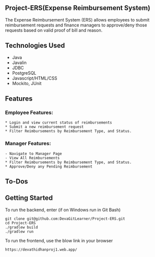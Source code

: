 ## Project-ERS(Expense Reimbursement System)
The Expense Reimbursement System (ERS) allows employees to submit reimbursement requests and finance managers to approve/deny those requests based on valid proof of bill and reason.


## Technologies Used
  - Java
  - Javalin
  - JDBC
  - PostgreSQL
  - Javascript/HTML/CSS
  - Mockito, JUnit

## Features

   ### Employee Features:
    * Login and view current status of reimbursements
    * Submit a new reimbursement request
    * Filter Reimbursements by Reimbursement Type, and Status.

   ### Manager Features:
    - Navigate to Manager Page
    - View All Reimbursements
    * Filter Reimbursements by Reimbursement Type, and Status.
    * Approve/Deny any Pending Reimbursement

## To-Dos

## Getting Started

To run the backend, enter (if on Windows run in Git Bash)
```
git clone git@github.com:DevaGitLearner/Project-ERS.git
cd Project-ERS
./gradlew build
./gradlew run
```


To run the frontend, use the blow link in your browser
```
https://devathidhanproj1.web.app/
```


